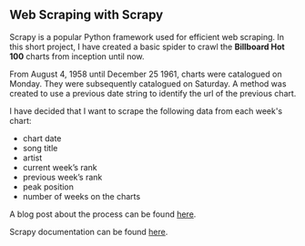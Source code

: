 ## Web Scraping with Scrapy

Scrapy is a popular Python framework used for efficient web scraping. In this short project, I have created a basic spider to crawl the **Billboard Hot 100** charts from inception until now.

From August 4, 1958 until December 25 1961, charts were catalogued on Monday. They were subsequently catalogued on Saturday. A method was created to use a previous date string to identify the url of the previous chart. 

I have decided that I want to scrape the following data from each week's chart:
* chart date
* song title
* artist
* current week’s rank
* previous week’s rank
* peak position
* number of weeks on the charts

A blog post about the process can be found [here](https://towardsdatascience.com/web-scraping-with-scrapy-8071fd627051).

Scrapy documentation can be found [here](https://docs.scrapy.org/en/latest/).

